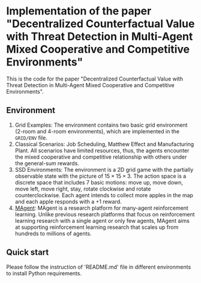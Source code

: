 # Implementation of the paper "Decentralized Counterfactual Value with Threat Detection in Multi-Agent Mixed Cooperative and Competitive Environments"

This is the code for the paper "Decentralized Counterfactual Value with Threat Detection in Multi-Agent Mixed Cooperative and Competitive Environments".

## Environment
1. Grid Examples: The environment contains two basic grid environment (2-room and 4-room environments), which are implemented in the `GRID/ENV` file.
2. Classical Scenarios: Job Scheduling, Matthew Effect and Manufacturing Plant. All scenarios have limited resources, thus, the agents encounter the mixed cooperative and competitive relationship with others under the general-sum rewards.
3. SSD Environments: The environment is a 2D grid game with the partially observable state with the picture of $15 \times 15 \times 3$. The action space is a discrete space that includes $7$ basic motions: move up, move down, move left, move right, stay, rotate clockwise and rotate counterclockwise. Each agent intends to collect more apples in the map and each apple responds with a $+1$ reward. 
4. [MAgent](https://github.com/geek-ai/MAgent): MAgent is a research platform for many-agent reinforcement learning. Unlike previous research platforms that focus on reinforcement learning research with a single agent or only few agents, MAgent aims at supporting reinforcement learning research that scales up from hundreds to millions of agents.

## Quick start
Please follow the instruction of 'README.md' file in different environments to install Python requirements.
